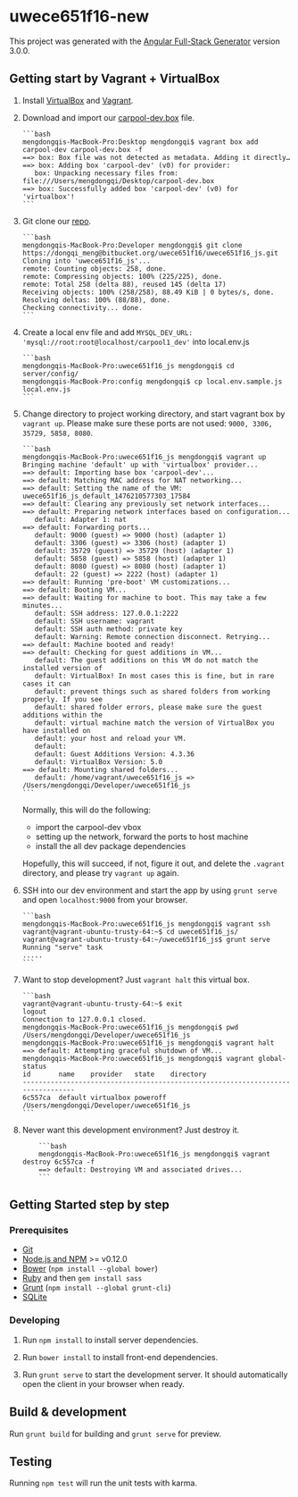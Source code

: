# uwece651f16-new

This project was generated with the [Angular Full-Stack Generator](https://github.com/DaftMonk/generator-angular-fullstack) version 3.0.0.

## Getting start by Vagrant + VirtualBox
1.  Install [VirtualBox](https://www.virtualbox.org) and [Vagrant](https://www.vagrantup.com/).

2.  Download and import our [carpool-dev.box]() file. 
    
        ```bash
        mengdongqis-MacBook-Pro:Desktop mengdongqi$ vagrant box add carpool-dev carpool-dev.box -f
        ==> box: Box file was not detected as metadata. Adding it directly…
        ==> box: Adding box 'carpool-dev' (v0) for provider: 
           box: Unpacking necessary files from: file:///Users/mengdongqi/Desktop/carpool-dev.box
        ==> box: Successfully added box 'carpool-dev' (v0) for 'virtualbox'!
        ```

3.  Git clone our [repo](https://bitbucket.org/uwece651f16/uwece651f16_js). 
    
        ```bash
        mengdongqis-MacBook-Pro:Developer mengdongqi$ git clone https://dongqi_meng@bitbucket.org/uwece651f16/uwece651f16_js.git 
        Cloning into 'uwece651f16_js'...
        remote: Counting objects: 258, done.
        remote: Compressing objects: 100% (225/225), done.
        remote: Total 258 (delta 88), reused 145 (delta 17)
        Receiving objects: 100% (258/258), 88.49 KiB | 0 bytes/s, done.
        Resolving deltas: 100% (88/88), done.
        Checking connectivity... done.
        ```

4.  Create a local env file and add `MYSQL_DEV_URL: 'mysql://root:root@localhost/carpool1_dev'` into local.env.js

        ```bash
        mengdongqis-MacBook-Pro:uwece651f16_js mengdongqi$ cd server/config/
        mengdongqis-MacBook-Pro:config mengdongqi$ cp local.env.sample.js local.env.js  
        ```

5.  Change directory to project working directory, and start vagrant box by `vagrant up`. Please make sure these ports are not used: `9000, 3306, 35729, 5858, 8080`.             

        ```bash
        mengdongqis-MacBook-Pro:uwece651f16_js mengdongqi$ vagrant up 
        Bringing machine 'default' up with 'virtualbox' provider...
        ==> default: Importing base box 'carpool-dev'...
        ==> default: Matching MAC address for NAT networking...
        ==> default: Setting the name of the VM: uwece651f16_js_default_1476210577303_17584
        ==> default: Clearing any previously set network interfaces...
        ==> default: Preparing network interfaces based on configuration...
           default: Adapter 1: nat
        ==> default: Forwarding ports...
           default: 9000 (guest) => 9000 (host) (adapter 1)
           default: 3306 (guest) => 3306 (host) (adapter 1)
           default: 35729 (guest) => 35729 (host) (adapter 1)
           default: 5858 (guest) => 5858 (host) (adapter 1)
           default: 8080 (guest) => 8080 (host) (adapter 1)
           default: 22 (guest) => 2222 (host) (adapter 1)
        ==> default: Running 'pre-boot' VM customizations...
        ==> default: Booting VM...
        ==> default: Waiting for machine to boot. This may take a few minutes...
           default: SSH address: 127.0.0.1:2222
           default: SSH username: vagrant
           default: SSH auth method: private key
           default: Warning: Remote connection disconnect. Retrying...
        ==> default: Machine booted and ready!
        ==> default: Checking for guest additions in VM...
           default: The guest additions on this VM do not match the installed version of
           default: VirtualBox! In most cases this is fine, but in rare cases it can
           default: prevent things such as shared folders from working properly. If you see
           default: shared folder errors, please make sure the guest additions within the
           default: virtual machine match the version of VirtualBox you have installed on
           default: your host and reload your VM.
           default: 
           default: Guest Additions Version: 4.3.36
           default: VirtualBox Version: 5.0
        ==> default: Mounting shared folders...
           default: /home/vagrant/uwece651f16_js => /Users/mengdongqi/Developer/uwece651f16_js
        ```

    Normally, this will do the following:
     - import the carpool-dev vbox
     - setting up the network, forward the ports to host machine  
     - install the all dev package dependencies 
    
    Hopefully, this will succeed, if not, figure it out, and delete the `.vagrant` directory, and please try `vagrant up` again.

6.  SSH into our dev environment and start the app by using `grunt serve` and open `localhost:9000` from your browser. 

        ```bash
        mengdongqis-MacBook-Pro:uwece651f16_js mengdongqi$ vagrant ssh
        vagrant@vagrant-ubuntu-trusty-64:~$ cd uwece651f16_js/
        vagrant@vagrant-ubuntu-trusty-64:~/uwece651f16_js$ grunt serve
        Running "serve" task
        .....
        ```

7.  Want to stop development? Just `vagrant halt` this virtual box. 

        ```bash
        vagrant@vagrant-ubuntu-trusty-64:~$ exit
        logout
        Connection to 127.0.0.1 closed.
        mengdongqis-MacBook-Pro:uwece651f16_js mengdongqi$ pwd
        /Users/mengdongqi/Developer/uwece651f16_js
        mengdongqis-MacBook-Pro:uwece651f16_js mengdongqi$ vagrant halt
        ==> default: Attempting graceful shutdown of VM...
        mengdongqis-MacBook-Pro:uwece651f16_js mengdongqi$ vagrant global-status
        id       name    provider   state    directory                                  
        --------------------------------------------------------------------------------
        6c557ca  default virtualbox poweroff /Users/mengdongqi/Developer/uwece651f16_js 
        ```

8.  Never want this development environment? Just destroy it. 

            ```bash
            mengdongqis-MacBook-Pro:uwece651f16_js mengdongqi$ vagrant destroy 6c557ca -f 
            ==> default: Destroying VM and associated drives...
            ```

## Getting Started step by step

### Prerequisites

- [Git](https://git-scm.com/)
- [Node.js and NPM](nodejs.org) >= v0.12.0
- [Bower](bower.io) (`npm install --global bower`)
- [Ruby](https://www.ruby-lang.org) and then `gem install sass`
- [Grunt](http://gruntjs.com/) (`npm install --global grunt-cli`)
- [SQLite](https://www.sqlite.org/quickstart.html)

### Developing

1. Run `npm install` to install server dependencies.

2. Run `bower install` to install front-end dependencies.

3. Run `grunt serve` to start the development server. It should automatically open the client in your browser when ready.

## Build & development

Run `grunt build` for building and `grunt serve` for preview.

## Testing

Running `npm test` will run the unit tests with karma.
